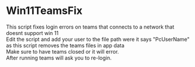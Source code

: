 # Win11TeamsFix
This script fixes login errors on teams that connects to a network that doesnt support win 11<br />
Edit the script and add your user to the file path were it says "PcUserName" as this script removes the teams files in app data<br />
Make sure to have teams closed or it will error.<br />
After running teams will ask you to re-login.<br />
